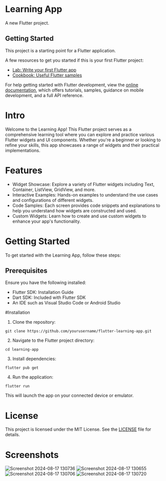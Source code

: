 # Learning App

A new Flutter project.

## Getting Started

This project is a starting point for a Flutter application.

A few resources to get you started if this is your first Flutter project:

- [Lab: Write your first Flutter app](https://docs.flutter.dev/get-started/codelab)
- [Cookbook: Useful Flutter samples](https://docs.flutter.dev/cookbook)

For help getting started with Flutter development, view the
[online documentation](https://docs.flutter.dev/), which offers tutorials,
samples, guidance on mobile development, and a full API reference.

# Intro
Welcome to the Learning App! This Flutter project serves as a comprehensive learning tool where you can explore and practice various Flutter widgets and UI components. Whether you're a beginner or looking to refine your skills, this app showcases a range of widgets and their practical implementations.

# Features
* Widget Showcase: Explore a variety of Flutter widgets including Text, Container, ListView, GridView, and more.
* Interactive Examples: Hands-on examples to understand the use cases and configurations of different widgets.
* Code Samples: Each screen provides code snippets and explanations to help you understand how widgets are constructed and used.
* Custom Widgets: Learn how to create and use custom widgets to enhance your app's functionality.

# Getting Started
To get started with the Learning App, follow these steps:

## Prerequisites
Ensure you have the following installed:

* Flutter SDK: Installation Guide
* Dart SDK: Included with Flutter SDK
* An IDE such as Visual Studio Code or Android Studio

#Installation
1. Clone the repository:
```
git clone https://github.com/yourusername/flutter-learning-app.git
```
2. Navigate to the Flutter project directory:
```
cd learning-app
```
3. Install dependencies:
```
flutter pub get
```
4. Run the application:
```
flutter run
```
This will launch the app on your connected device or emulator.

# License
This project is licensed under the MIT License. See the [LICENSE](https://opensource.org/license/mit) file for details.

# Screenshots
![Screenshot 2024-08-17 130736](https://github.com/user-attachments/assets/ba6dc476-8d55-4d9b-a381-493bb186a8df)
![Screenshot 2024-08-17 130655](https://github.com/user-attachments/assets/2a186796-50e8-40e1-80c7-3cdfdcfc3b07)
![Screenshot 2024-08-17 130706](https://github.com/user-attachments/assets/a106a755-bab9-4a26-868c-862f84ca4432)
![Screenshot 2024-08-17 130720](https://github.com/user-attachments/assets/43163754-6704-4010-8062-de4219595161)










